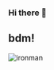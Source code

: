 ### Hi there 👋

## bdm!
![ironman](https://user-images.githubusercontent.com/38832234/170406955-e2b77a7c-8620-40ee-8bf1-f22d46853b15.jpeg)


<!--
**MiKKiYang/MiKKiYang** is a ✨ _special_ ✨ repository because its `README.md` (this file) appears on your GitHub profile.

Here are some ideas to get you started:

- 🔭 I’m currently working on ...
- 🌱 I’m currently learning ...
- 👯 I’m looking to collaborate on ...
- 🤔 I’m looking for help with ...
- 💬 Ask me about ...
- 📫 How to reach me: ...
- 😄 Pronouns: ...
- ⚡ Fun fact: ...
-->
